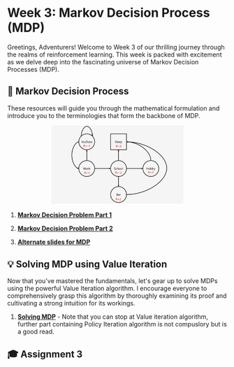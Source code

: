 # Week 3: Markov Decision Process (MDP)
Greetings, Adventurers! Welcome to Week 3 of our thrilling journey through the realms of reinforcement learning. This week is packed with excitement as we delve deep into the fascinating universe of Markov Decision Processes (MDP).

## 🚀 Markov Decision Process

These resources will guide you through the mathematical formulation and introduce you to the terminologies that form the backbone of MDP.

<p align="center" width="100%">
    <img width="60%" src="./files/MDP.png"> 
</p>

1. [**Markov Decision Problem Part 1**](https://towardsdatascience.com/introduction-to-reinforcement-learning-markov-decision-process-44c533ebf8da)

2. [**Markov Decision Problem Part 2**](https://towardsdatascience.com/introduction-to-reinforcement-learning-markov-decision-process-44c533ebf8da)

3. [**Alternate slides for MDP**](https://www.davidsilver.uk/wp-content/uploads/2020/03/MDP.pdf)

## 💡 Solving MDP using Value Iteration

Now that you've mastered the fundamentals, let's gear up to solve MDPs using the powerful Value Iteration algorithm. I encourage everyone to comprehensively grasp this algorithm by thoroughly examining its proof and cultivating a strong intuition for its workings.

1. [**Solving MDP**](https://web.mit.edu/1.041/www/fall2021/www/lectures/L15-value-iteration-2021fa-pre.pdf) - Note that you can stop at Value iteration algorithm, further part containing Policy Iteration algorithm is not compuslory but is a good read.

## 🎓 Assignment 3

